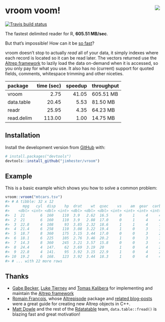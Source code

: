 
<!-- README.md is generated from README.Rmd. Please edit that file -->

# vroom voom\! <a href="https://readr.tidyverse.org"><img src="https://i.gifer.com/2TjY.gif" align="right" /></a>

<!-- badges: start -->

[![Travis build
status](https://travis-ci.org/jimhester/vroom?branch=master)](https://travis-ci.org/jimhester/vroom)
<!-- badges: end -->

The fastest delimited reader for R, **605.51 MB/sec**.

But that’s impossible\! How can it be [so
fast](https://raw.githack.com/jimhester/vroom/master/bench/benchmarks.html)?

vroom doesn’t stop to actually *read* all of your data, it simply
indexes where each record is located so it can be read later. The
vectors returned use the [Altrep
framework](https://svn.r-project.org/R/branches/ALTREP/ALTREP.html) to
lazily load the data on-demand when it is accessed, so you only pay for
what you use. It also has no (current) support for quoted fields,
comments, whitespace trimming and other niceties.

| package    | time (sec) | speedup | throughput |
| :--------- | ---------: | ------: | :--------- |
| vroom      |       2.75 |   41.05 | 605.51 MB  |
| data.table |      20.45 |    5.53 | 81.50 MB   |
| readr      |      25.95 |    4.35 | 64.23 MB   |
| read.delim |     113.00 |    1.00 | 14.75 MB   |

## Installation

Install the development version from [GitHub](https://github.com/) with:

``` r
# install.packages("devtools")
devtools::install_github("jimhester/vroom")
```

## Example

This is a basic example which shows you how to solve a common problem:

``` r
vroom::vroom("mtcars.tsv")
#> # A tibble: 32 x 12
#>      mpg   cyl  disp    hp  drat    wt  qsec    vs    am  gear  carb test 
#>    <dbl> <int> <dbl> <int> <dbl> <dbl> <dbl> <int> <int> <int> <int> <lgl>
#>  1  21       6  160    110  3.9   2.62  16.5     0     1     4     4 FALSE
#>  2  21       6  160    110  3.9   2.88  17.0     0     1     4     4 FALSE
#>  3  22.8     4  108     93  3.85  2.32  18.6     1     1     4     1 TRUE 
#>  4  21.4     6  258    110  3.08  3.22  19.4     1     0     3     1 FALSE
#>  5  18.7     8  360    175  3.15  3.44  17.0     0     0     3     2 FALSE
#>  6  18.1     6  225    105  2.76  3.46  20.2     1     0     3     1 FALSE
#>  7  14.3     8  360    245  3.21  3.57  15.8     0     0     3     4 FALSE
#>  8  24.4     4  147.    62  3.69  3.19  20       1     0     4     2 TRUE 
#>  9  22.8     4  141.    95  3.92  3.15  22.9     1     0     4     2 TRUE 
#> 10  19.2     6  168.   123  3.92  3.44  18.3     1     0     4     4 FALSE
#> # ... with 22 more rows
```

## Thanks

  - [Gabe Becker](https://twitter.com/groundwalkergmb), [Luke
    Tierney](https://stat.uiowa.edu/~luke/) and [Tomas
    Kalibera](https://github.com/kalibera) for implementing and maintain
    the [Altrep
    framework](https://svn.r-project.org/R/branches/ALTREP/ALTREP.html)
  - [Romain François](https://twitter.com/romain_francois), whose
    [Altrepisode](https://purrple.cat/blog/2018/10/14/altrep-and-cpp/)
    package and [related
    blog-posts](https://purrple.cat/blog/2018/10/14/altrep-and-cpp/)
    were a great guide for creating new Altrep objects in C++.
  - [Matt Dowle](https://twitter.com/mattdowle) and the rest of the
    [Rdatatable](https://github.com/Rdatatable) team,
    `data.table::fread()` is blazing fast and great motivation\!
